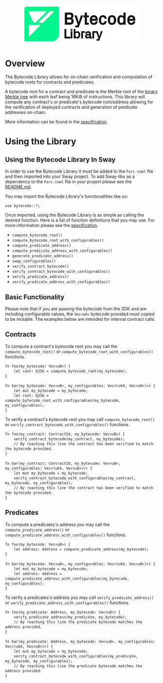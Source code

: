 <p align="center">
    <picture>
        <source media="(prefers-color-scheme: dark)" srcset=".docs/bytecode-logo-dark-theme.png">
        <img alt="Bytecode logo" width="400px" src=".docs/bytecode-logo-light-theme.png">
    </picture>
</p>

# Overview

The Bytecode Library allows for on-chain verification and computation of bytecode roots for contracts and predicates. 

A bytecode root for a contract and predicate is the Merkle root of the [binary Merkle tree](https://github.com/FuelLabs/fuel-specs/blob/master/src/protocol/cryptographic-primitives.md#binary-merkle-tree) with each leaf being 16KiB of instructions. This library will compute any contract's or predicate's bytecode root/address allowing for the verification of deployed contracts and generation of predicate addresses on-chain. 

More information can be found in the [specification](./SPECIFICATION.md).

# Using the Library

## Using the Bytecode Library In Sway

In order to use the Bytecode Library it must be added to the `Forc.toml` file and then imported into your Sway project. To add Sway-libs as a dependency to the `Forc.toml` file in your project please see the [README.md](../../README.md).

You may import the Bytecode Library's functionalities like so:

```sway
use bytecode::*;
```

Once imported, using the Bytecode Library is as simple as calling the desired function. Here is a list of function definitions that you may use. For more information please see the [specification](./SPECIFICATION.md).

- `compute_bytecode_root()`
- `compute_bytecode_root_with_configurables()`
- `compute_predicate_address()`
- `compute_predicate_address_with_configurables()`
- `generate_predicate_address()`
- `swap_configurables()`
- `verify_contract_bytecode()`
- `verify_contract_bytecode_with_configurables()`
- `verify_predicate_address()`
- `verify_predicate_address_with_configurables()`

## Basic Functionality

Please note that if you are passing the bytecode from the SDK and are including configurable values, the `Vec<u8>` bytecode provided must copied to be mutable. The examples below are intended for internal contract calls. 

## Contracts

To compute a contract's bytecode root you may call the `compute_bytecode_root()` or `compute_bytecode_root_with_configurables()` functions.

```sway
fn foo(my_bytecode: Vec<u8>) {
    let root: b256 = compute_bytecode_root(my_bytecode);
}

fn bar(my_bytecode: Vec<u8>, my_configurables: Vec<(u64, Vec<u8>)>) {
    let mut my_bytecode = my_bytecode;
    let root: b256 = compute_bytecode_root_with_configurables(my_bytecode, my_configurables);
}
```

To verify a contract's bytecode root you may call `compute_bytecode_root()` or `verify_contract_bytecode_with_configurables()` functions.

```sway
fn foo(my_contract: ContractId, my_bytecode: Vec<u8>) {
    verify_contract_bytecode(my_contract, my_bytecode);
    // By reaching this line the contract has been verified to match the bytecode provided.
}

fn bar(my_contract: ContractId, my_bytecode: Vec<u8>, my_configurables: Vec<(u64, Vec<u8>)>) {
    let mut my_bytecode = my_bytecode;
    verify_contract_bytecode_with_configurables(my_contract, my_bytecode, my_configurables);
    // By reaching this line the contract has been verified to match the bytecode provided.
}
```

## Predicates

To compute a predicates's address you may call the `compute_predicate_address()` or `compute_predicate_address_with_configurables()` functions.

```sway
fn foo(my_bytecode: Vec<u8>) {
    let address: Address = compute_predicate_address(my_bytecode);
}

fn bar(my_bytecode: Vec<u8>, my_configurables: Vec<(u64, Vec<u8>)>) {
    let mut my_bytecode = my_bytecode;
    let address: Address = compute_predicate_address_with_configurables(my_bytecode, my_configurables);
}
```

To verify a predicates's address you may call `verify_predicate_address()` or `verify_predicate_address_with_configurables()` functions.

```sway
fn foo(my_predicate: Address, my_bytecode: Vec<u8>) {
    verify_predicate_address(my_predicate, my_bytecode);
    // By reaching this line the predicate bytecode matches the address provided.
}

fn bar(my_predicate: Address, my_bytecode: Vec<u8>, my_configurables: Vec<(u64, Vec<u8>)>) {
    let mut my_bytecode = my_bytecode;
    verify_contract_bytecode_with_configurables(my_predicate, my_bytecode, my_configurables);
    // By reaching this line the predicate bytecode matches the address provided.
}
```
